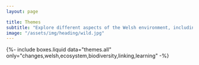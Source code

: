 ```yaml
---
layout: page

title: Themes
subtitle: "Explore different aspects of the Welsh environment, including the semi-natural, agricultural and forested landscapes and their dynamics"
image: "/assets/img/heading/wild.jpg"
---
```


{%-
include boxes.liquid
data="themes.all"
only="changes,welsh,ecosystem,biodiversity,linking,learning"
-%}
